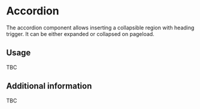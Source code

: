 # Accordion

The accordion component allows inserting a collapsible region with heading trigger. It can be either expanded or collapsed on pageload.

## Usage

TBC

## Additional information

TBC
